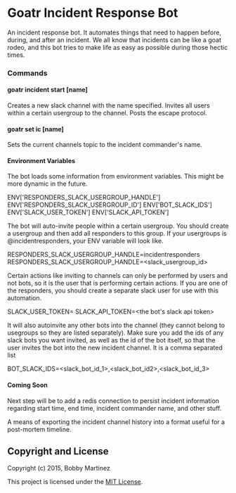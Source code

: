Goatr Incident Response Bot
=============


An incident response bot.  It automates things that need to happen before, during, and after an incident.  We all know that incidents can be like a goat rodeo, and this bot tries to make life as easy as possible during those hectic times.

### Commands

#### goatr incident start [name]

Creates a new slack channel with the name specified.
Invites all users within a certain usergroup to the channel.
Posts the escape protocol.

#### goatr set ic [name]

Sets the current channels topic to the incident commander's name.

#### Environment Variables

The bot loads some information from environment variables.  This might be more dynamic in the future.  

ENV['RESPONDERS_SLACK_USERGROUP_HANDLE']
ENV['RESPONDERS_SLACK_USERGROUP_ID']
ENV['BOT_SLACK_IDS']
ENV['SLACK_USER_TOKEN']
ENV['SLACK_API_TOKEN']

The bot will auto-invite people within a certain usergroup.  You should create a usergroup and then add all responders to this group.  If your usergroups is @incidentresponders, your ENV variable will look like.

RESPONDERS_SLACK_USERGROUP_HANDLE=incidentresponders
RESPONDERS_SLACK_USERGROUP_HANDLE=<slack_usergroup_id>

Certain actions like inviting to channels can only be performed by users and not bots, so it is the user that is performing certain actions.  If you are one of the responders, you should create a separate slack user for use with this automation. 

SLACK_USER_TOKEN=<a slack user token>
SLACK_API_TOKEN=<the bot's slack api token>
  
It will also autoinvite any other bots into the channel (they cannot belong to usegroups so they are listed separately). Make sure you add the ids of any slack bots you want invited, as well as the id of the bot itself, so that the user invites the bot into the new incident channel.  It is a comma separated list

BOT_SLACK_IDS=<slack_bot_id_1>,<slack_bot_id2>,<slack_bot_id_3>

#### Coming Soon

Next step will be to add a redis connection to persist incident information regarding start time, end time, incident commander name, and other stuff. 

A means of exporting the incident channel history into a format useful for a post-mortem timeline.

## Copyright and License

Copyright (c) 2015, Bobby Martinez

This project is licensed under the [MIT License](LICENSE.md).
